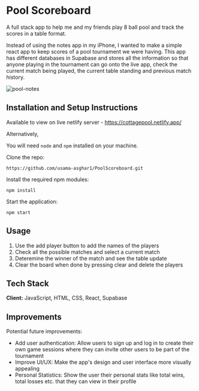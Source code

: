 # Pool Scoreboard

A full stack app to help me and my friends play 8 ball pool and track the scores in a table format.

Instead of using the notes app in my iPhone, I wanted to make a simple react app to keep scores of a pool tournament we were having. This app has different databases in Supabase and stores all the information so that anyone playing in the tournament can go onto the live app, check the current match being played, the current table standing and previous match history. 

![pool-notes](https://github.com/usama-asghar1/PoolScoreboard/assets/124916801/b98fff06-3dbf-4999-85df-c1fe9a308a7c)


## Installation and Setup Instructions

Available to view on live netlify server - https://cottagepool.netlify.app/

Alternatively,

You will need `node` and `npm` installed on your machine.

Clone the repo:

`https://github.com/usama-asghar1/PoolScoreboard.git`

Install the required npm modules:

`npm install`

Start the application:

`npm start`

## Usage

1. Use the add player button to add the names of the players
2. Check all the possible matches and select a current match
3. Deteremine the winner of the match and see the table update
4. Clear the board when done by pressing clear and delete the players

## Tech Stack

**Client:** JavaScript, HTML, CSS, React, Supabase

## Improvements

Potential future improvements:

- Add user authentication: Allow users to sign up and log in to create their own game sessions where they can invite other users to be part of the tournament
- Improve UI/UX: Make the app's design and user interface more visually appealing
- Personal Statistics: Show the user their personal stats like total wins, total losses etc. that they can view in their profile
